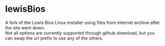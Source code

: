 # lewisBios
A fork of the Lewis Bios Linux installer using files from internet archive after the site went down.\
Not all options are currently supported through github download, but you can swap the url prefix to use any of the others.
